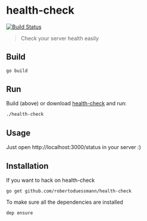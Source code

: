 # health-check

[![Build Status](https://travis-ci.org/robertoduessmann/health-check.svg?branch=master)](https://travis-ci.org/robertoduessmann/health-check)

> Check your server health easily

## Build
```sh
go build
```
## Run
Build (above) or download [health-check](https://github.com/robertoduessmann/health-check/blob/master/health-check) and run:
```sh
./health-check
```

## Usage

Just open http://localhost:3000/status in your server :)

## Installation

If you want to hack on health-check

`go get github.com/robertoduessmann/health-check`

To make sure all the dependencies are installed

`dep ensure`
